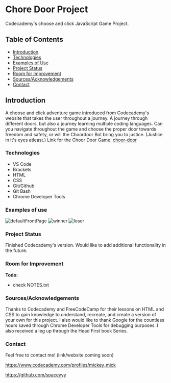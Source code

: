# Chore Door Project

Codecademy's choose and click JavaScript Game Project.

## Table of Contents

+ [Introduction](https://github.com/spaceyyy/choorDoor#introduction)
+ [Technologies](https://github.com/spaceyyy/choorDoor#technologies)
+ [Examples of Use](https://github.com/spaceyyy/choorDoor#examples-of-use)
+ [Project Status](https://github.com/spaceyyy/choorDoor#project-status)
+ [Room for Improvement](https://github.com/spaceyyy/choorDoor#room-for-improvement)
+ [Sources/Acknowledgements](https://github.com/spaceyyy/choorDoor#sourcesacknowledgements)
+ [Contact](https://github.com/spaceyyy/choorDoor#contact)

## Introduction

A choose and click adventure game introduced from Codecademy's website that takes the user throughout a journey. A journey through different doors, but also a journey learning multiple coding languages. Can you navigate throughout the game and 
choose the proper door towards freedom and safety, or will the Choordoor Bot bring you to justice. (Justice in it's eyes
atleast.) Link for the Choor Door Game: [choor-door](https://spaceyyy.github.io/choreDoorGame/choreDoor.html)

### Technologies

+ VS Code
+ Brackets
+ HTML
+ CSS 
+ Git/Github
+ Git Bash
+ Chrome Developer Tools

### Examples of use

![defaultFrontPage](https://user-images.githubusercontent.com/18295073/141260035-f316ed8e-9079-490b-bf16-30cdb414eebc.PNG)
![winner](https://user-images.githubusercontent.com/18295073/141260048-adb65663-6dc0-4d90-aac5-2bdc9b262568.PNG)
![loser](https://user-images.githubusercontent.com/18295073/141260060-7adf1250-9099-4e33-8b8e-9a6c4cff19f4.PNG)

### Project Status

Finished Codecademy's version. Would like to add additional functionality in the future.

### Room for Improvement

__Todo:__
+ check NOTES.txt

### Sources/Acknowledgements

Thanks to Codecademy and FreeCodeCamp for their lessons on HTML and CSS to gain knowledge to understand, recreate, and create a version of your own for this project. I also would like to
thank Google for the countless hours saved through Chrome Developer Tools for debugging purposes.
I also received a leg up through the Head First book Series.

### Contact

Feel free to contact me! (link/website coming soon)

https://www.codecademy.com/profiles/mickey_mick

https://github.com/spaceyyy

